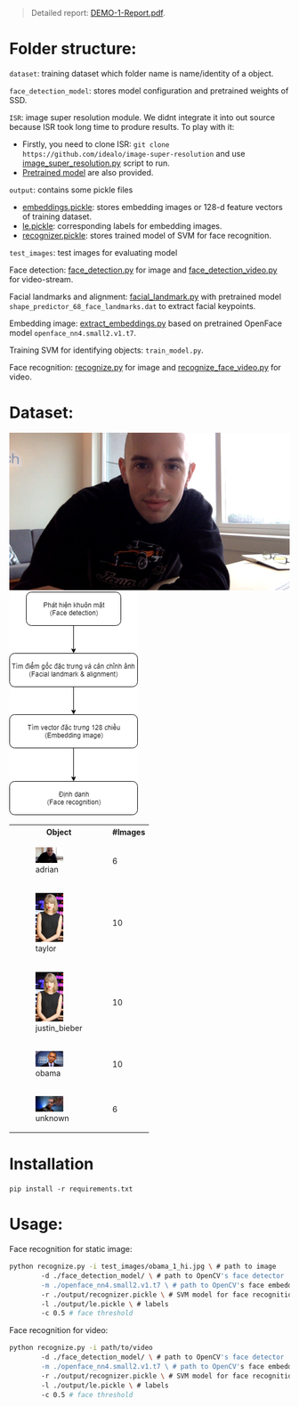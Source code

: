 > Detailed report: [DEMO-1-Report.pdf](Documents/DEMO-1-Report.pdf).    

# Folder structure:
`dataset`: training dataset which folder name is name/identity of a object.

`face_detection_model`: stores model configuration and pretrained weights of SSD.

`ISR`: image super resolution module. We didnt integrate it into out source because ISR took long time to produre results. To play with it: 
- Firstly, you need to clone ISR: `git clone https://github.com/idealo/image-super-resolution` and use [image_super_resolution.py](ISR/image_super_resolution.py) script to run.
- [Pretrained model](ISR/rdn-C6-D20-G64-G064-x2_ArtefactCancelling_epoch219.hdf5) are also provided.

`output`: contains some pickle files
- [embeddings.pickle](output/embeddings.pickle): stores embedding images or 128-d feature vectors of training dataset.
- [le.pickle](output/le.pickle): corresponding labels for embedding images.
- [recognizer.pickle](output/recognizer.pickle): stores trained model of SVM for face recognition.

`test_images`: test images for evaluating model

Face detection: [face_detection.py](face_detection.py) for image and [face_detection_video.py](face_detection_video.py) for video-stream.

Facial landmarks and alignment: [facial_landmark.py](facial_landmark.py) with pretrained model `shape_predictor_68_face_landmarks.dat` to extract facial keypoints.

Embedding image: [extract_embeddings.py](extract_embeddings.py) based on pretrained OpenFace model `openface_nn4.small2.v1.t7`.

Training SVM for identifying objects: `train_model.py`. 

Face recognition: [recognize.py](recognize.py) for image and [recognize_face_video.py](recognize_face_video.py) for video.

# Dataset:
![adrian](./Demo1/dataset/adrian/00000.png)
![Model_Diagram](./Model_Diagram.png)

<table>
    <tr>
        <th>Object</th>
        <th>#Images</th>
    </tr>
    <tr>
        <td>
            <figure>
                <img src="./Demo1/dataset/adrian/00000.png" alt="adrian" width="50" height="">
                <figcaption>adrian</figcaption>
            </figure>
        </td>
        <td>
            6
        </td>
    </tr>
    <tr>
        <td>
            <figure>
                <img src="Demo1/dataset/taylor/00001.jpg" alt="taylor" width="50" height="">
                <figcaption>taylor</figcaption>
            </figure>
        </td>
        <td>
            10
        </td>
    </tr>
    <tr>
        <td>
            <figure>
                <img src="Demo1/dataset/taylor/00001.jpg" alt="justin" width="50" height="">
                <figcaption>justin_bieber</figcaption>
            </figure>
        </td>
        <td>
            10
        </td>
    </tr>
    <tr>
        <td>
            <figure>
                <img src="Demo1/dataset/obama/00001.jpg" alt="obama" width="50" height="">
                <figcaption>obama</figcaption>
            </figure>
        </td>
        <td>
            10
        </td>
    </tr>
    <tr>
        <td>
            <figure>
                <img src="Demo1/dataset/unknown/ian_malcolm.jpg" alt="ian" width="50" height="">
                <figcaption>unknown</figcaption>
            </figure>
        </td>
        <td>
            6
        </td>
    </tr>
</table>

# Installation
```
pip install -r requirements.txt
```

# Usage:
Face recognition for static image:
```bash
python recognize.py -i test_images/obama_1_hi.jpg \ # path to image 
        -d ./face_detection_model/ \ # path to OpenCV's face detector  
        -m ./openface_nn4.small2.v1.t7 \ # path to OpenCV's face embedding model 
        -r ./output/recognizer.pickle \ # SVM model for face recognition 
        -l ./output/le.pickle \ # labels
        -c 0.5 # face threshold
```
Face recognition for video:
```bash
python recognize.py -i path/to/video 
        -d ./face_detection_model/ \ # path to OpenCV's face detector  
        -m ./openface_nn4.small2.v1.t7 \ # path to OpenCV's face embedding model 
        -r ./output/recognizer.pickle \ # SVM model for face recognition 
        -l ./output/le.pickle \ # labels
        -c 0.5 # face threshold
```